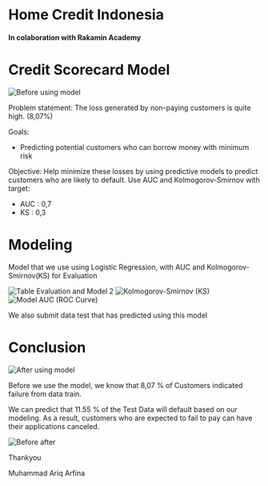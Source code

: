 # Home Credit Indonesia
#### In colaboration with Rakamin Academy

# Credit Scorecard Model

![Before using model](https://user-images.githubusercontent.com/101324931/182018577-433cd57c-72b5-49f3-bd82-526dbd37219e.jpg)

Problem statement: 
The loss generated by non-paying customers is quite high. (8,07%)

Goals:
- Predicting potential customers who can borrow money with minimum risk

Objective:
Help minimize these losses by using predictive models to predict customers who are likely to default.
Use AUC and Kolmogorov-Smirnov with target: 
- AUC   : 0,7 
- KS    : 0,3 

# Modeling

Model that we use using Logistic Regression, with AUC and Kolmogorov-Smirnov(KS) for Evaluation

![Table Evaluation and Model 2](https://user-images.githubusercontent.com/101324931/182015344-651eaf23-a22d-4c55-a882-f6efef609dec.jpg)
![Kolmogorov-Smirnov (KS)](https://user-images.githubusercontent.com/101324931/182015273-a9075820-d66c-4594-a94e-a3d6f1c0a3ed.png)
![Model AUC (ROC Curve)](https://user-images.githubusercontent.com/101324931/182015276-e718a18e-321a-4b6e-8e39-c4fbdfa0b3e5.png)

We also submit data test that has predicted using this model

# Conclusion

![After using model](https://user-images.githubusercontent.com/101324931/182018594-fabf74e8-706c-45d9-8909-23a3cd8251e3.jpg)

Before we use the model, we know that 8,07 % of Customers indicated failure from data train.

We can predict that 11.55 % of the Test Data will default based on our modeling. As a result, customers who are expected to fail to pay can have their applications canceled.

![Before after](https://user-images.githubusercontent.com/101324931/182018610-a9085cde-3b04-48d3-a50c-756e9c117e5b.jpg)


Thankyou

Muhammad Ariq Arfina
